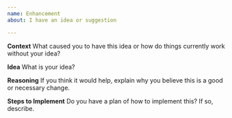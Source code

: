 ```yaml
---
name: Enhancement
about: I have an idea or suggestion

---
```


**Context** 
What caused you to have this idea or how do things currently work without your idea?

**Idea**
What is your idea?

**Reasoning**
If you think it would help, explain why you believe this is a good or necessary change.

**Steps to Implement**
Do you have a plan of how to implement this? If so, describe.
